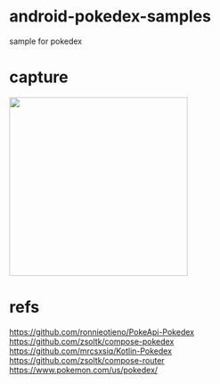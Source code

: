 # android-pokedex-samples
sample for pokedex


# capture
<img src="PokedexKotlinSample/capture/capture.gif" width=320 />

# refs
https://github.com/ronnieotieno/PokeApi-Pokedex<br>
https://github.com/zsoltk/compose-pokedex<br>
https://github.com/mrcsxsiq/Kotlin-Pokedex<br>
https://github.com/zsoltk/compose-router<br>
https://www.pokemon.com/us/pokedex/<br>
